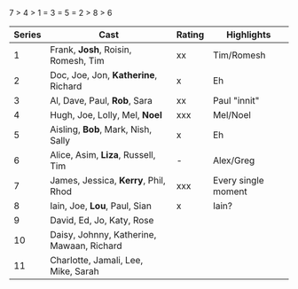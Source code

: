 7 > 4 > 1 = 3 = 5 = 2 > 8 > 6

|Series|Cast|Rating|Highlights|
|------|----|------|----------|
| 1    | Frank, **Josh**, Roisin, Romesh, Tim | xx | Tim/Romesh |
| 2    | Doc, Joe, Jon, **Katherine**, Richard | x | Eh |
| 3    | Al, Dave, Paul, **Rob**, Sara | xx | Paul "innit" |
| 4    | Hugh, Joe, Lolly, Mel, **Noel** | xxx | Mel/Noel |
| 5    | Aisling, **Bob**, Mark, Nish, Sally | x | Eh |
| 6    | Alice, Asim, **Liza**, Russell, Tim | - | Alex/Greg |
| 7    | James, Jessica, **Kerry**, Phil, Rhod | xxx |Every single moment |
| 8    | Iain, Joe, **Lou**, Paul, Sian | x | Iain? |
| 9    | David, Ed, Jo, Katy, Rose | | |
| 10   | Daisy, Johnny, Katherine, Mawaan, Richard | | |
| 11   | Charlotte, Jamali, Lee, Mike, Sarah | | |
